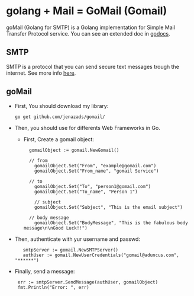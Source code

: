 # golang + Mail = GoMail (Gomail)

goMail (Golang for SMTP) is a Golang implementation for Simple Mail Transfer Protocol service.
You can see an extended doc in [godocs](https://godoc.org/github.com/Jenazads/goMail).

## SMTP

SMTP is a protocol that you can send secure text messages trough the internet.
See more info [here](https://en.wikipedia.org/wiki/Simple_Mail_Transfer_Protocol).

## goMail

* First, You should download my library:

      go get github.com/jenazads/gomail/

* Then, you should use for differents Web Frameworks in Go.
        
    * First, Create a gomail object:
    
            gomailObject := gomail.NewGomail()
  
            // from
	          gomailObject.Set("From", "example@gomail.com")
	          gomailObject.Set("From_name", "gomail Service")

            // to
	          gomailObject.Set("To", "person1@gomail.com")
	          gomailObject.Set("To_name", "Person 1")
	
	          // subject
	          gomailObject.Set("Subject", "This is the email subject")

            // body message
	          gomailObject.Set("BodyMessage", "This is the fabulous body message\n\nGood Luck!!")
    
        
* Then, authenticate with yur username and passwd: 
      
         smtpServer := gomail.NewSMTPServer()
         authUser := gomail.NewUserCredentials("gomail@aduncus.com", "******")

* Finally, send a message:
        
       err := smtpServer.SendMessage(authUser, gomailObject)
       fmt.Println("Error: ", err)


